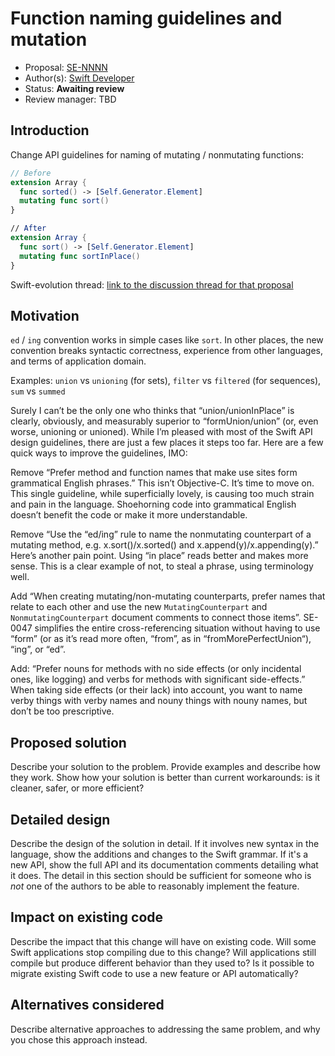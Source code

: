 # Function naming guidelines and mutation

* Proposal: [SE-NNNN](https://github.com/apple/swift-evolution/blob/master/proposals/NNNN-name.md)
* Author(s): [Swift Developer](https://github.com/swiftdev)
* Status: **Awaiting review**
* Review manager: TBD

## Introduction

Change API guidelines for naming of mutating / nonmutating functions:

```swift
// Before
extension Array {
  func sorted() -> [Self.Generator.Element]
  mutating func sort()
}

// After
extension Array {
  func sort() -> [Self.Generator.Element]
  mutating func sortInPlace()
}
```

Swift-evolution thread: [link to the discussion thread for that proposal](https://lists.swift.org/pipermail/swift-evolution)

## Motivation

`ed` / `ing` convention works in simple cases like `sort`.
In other places, the new convention breaks syntactic correctness, experience from other languages,
and terms of application domain.

Examples: `union` vs `unioning` (for sets), `filter` vs `filtered` (for sequences), `sum` vs `summed`

Surely I can’t be the only one who thinks that “union/unionInPlace” is clearly, obviously, and measurably superior to “formUnion/union” (or, even worse, unioning or unioned). While I’m pleased with most of the Swift API design guidelines, there are just a few places it steps too far. Here are a few quick ways to improve the guidelines, IMO:

Remove “Prefer method and function names that make use sites form grammatical English phrases.” This isn’t Objective-C. It’s time to move on. This single guideline, while superficially lovely, is causing too much strain and pain in the language. Shoehorning code into grammatical English doesn’t benefit the code or make it more understandable.

Remove “Use the “ed/ing” rule to name the nonmutating counterpart of a mutating method, e.g. x.sort()/x.sorted() and x.append(y)/x.appending(y).” Here’s another pain point. Using “in place” reads better and makes more sense. This is a clear example of not, to steal a phrase, using terminology well.

Add “When creating mutating/non-mutating counterparts, prefer names that relate to each other and use the new `MutatingCounterpart` and `NonmutatingCounterpart` document comments to connect those items”. SE-0047 simplifies the entire cross-referencing situation without having to use “form” (or as it’s read more often, “from”, as in “fromMorePerfectUnion“), “ing”, or “ed”.

Add: “Prefer nouns for methods with no side effects (or only incidental ones, like logging) and verbs for methods with significant side-effects.” When taking side effects (or their lack) into account, you want to name verby things with verby names and nouny things with nouny names, but don’t be too prescriptive.

## Proposed solution

Describe your solution to the problem. Provide examples and describe
how they work. Show how your solution is better than current
workarounds: is it cleaner, safer, or more efficient?

## Detailed design

Describe the design of the solution in detail. If it involves new
syntax in the language, show the additions and changes to the Swift
grammar. If it's a new API, show the full API and its documentation
comments detailing what it does. The detail in this section should be
sufficient for someone who is *not* one of the authors to be able to
reasonably implement the feature.

## Impact on existing code

Describe the impact that this change will have on existing code. Will some
Swift applications stop compiling due to this change? Will applications still
compile but produce different behavior than they used to? Is it
possible to migrate existing Swift code to use a new feature or API
automatically?

## Alternatives considered

Describe alternative approaches to addressing the same problem, and
why you chose this approach instead.

